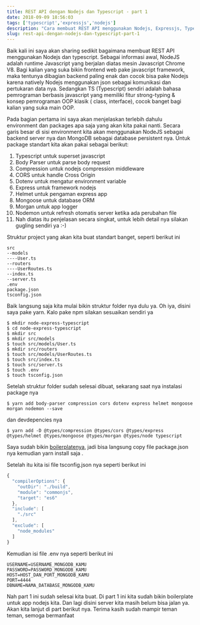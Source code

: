 ```yaml
---
title: REST API dengan Nodejs dan Typescript - part 1
date: 2018-09-09 18:56:03
tags: ['typescript','expressjs','nodejs']
description: "Cara membuat REST API menggunakan Nodejs, Expressjs, Typescript dan MongoDB"
slug: rest-api-dengan-nodejs-dan-typescript-part-1
---
```


Baik kali ini saya akan sharing sedikit bagaimana membuat REST API menggunakan Nodejs dan typescript. Sebagai informasi awal, NodeJS adalah runtime Javascript yang berjalan diatas mesin Javascript Chrome V8. Bagi kalian yang suka bikin frontend web pake javascript framework, maka tentunya dibagian backend paling enak dan cocok bisa pake Nodejs karena natively Nodejs menggunakan json sebagai komunikasi dan pertukaran data nya. Sedangkan TS (Typescript) sendiri adalah bahasa pemrograman berbasis javascript yang memiliki fitur strong-typing & konsep pemrograman OOP klasik ( class, interface), cocok banget bagi kalian yang suka main OOP.

Pada bagian pertama ini saya akan menjelaskan terlebih dahulu environment dan packages apa saja yang akan kita pakai nanti. Secara garis besar di sisi environment kita akan menggunakan NodeJS sebagai backend server nya dan MongoDB sebagai database persistent nya. Untuk package standart kita akan pakai sebagai berikut:

1. Typescript untuk superset javascript
2. Body Parser untuk parse body request
3. Compression untuk nodejs compression middleware
4. CORS untuk handle Cross Origin
5. Dotenv untuk mengatur environment variable
6. Express untuk framework nodejs
7. Helmet untuk pengaman express app
8. Mongoose untuk database ORM
9. Morgan untuk app logger
10. Nodemon untuk refresh otomatis server ketika ada perubahan file
11. Nah diatas itu penjelasan secara singkat, untuk lebih detail nya silakan gugling sendiri ya :-)

Struktur project yang akan kita buat standart banget, seperti berikut ini

```
src
--models
----User.ts
--routers
----UserRoutes.ts
--index.ts
--server.ts
.env
package.json
tsconfig.json
```

Baik langsung saja kita mulai bikin struktur folder nya dulu ya. Oh iya, disini saya pake yarn. Kalo pake npm silakan sesuaikan sendiri ya

```
$ mkdir node-express-typescript
$ cd node-express-typescript
$ mkdir src
$ mkdir src/models
$ touch src/models/User.ts
$ mkdir src/routers
$ touch src/models/UserRoutes.ts
$ touch src/index.ts
$ touch src/server.ts
$ touch .env
$ touch tsconfig.json
```

Setelah struktur folder sudah selesai dibuat, sekarang saat nya instalasi package nya

```
$ yarn add body-parser compression cors dotenv express helmet mongoose morgan nodemon --save
```

dan devdepencies nya

```
$ yarn add -D @types/compression @types/cors @types/express @types/helmet @types/mongoose @types/morgan @types/node typescript
```

Saya sudah bikin [boilerplatenya](https://github.com/nusendra/nodejs-express-typescript), jadi bisa langsung copy file package.json nya kemudian yarn install saja .

Setelah itu kita isi file tsconfig.json nya seperti berikut ini

```javascript
{
  "compilerOptions": {
    "outDir": "./build",
    "module": "commonjs",
    "target": "es6"
  },
  "include": [
    "./src"
  ],
  "exclude": [
    "node_modules"
  ]
}
```

Kemudian isi file .env nya seperti berikut ini

```
USERNAME=USERNAME_MONGODB_KAMU
PASSWORD=PASSWORD_MONGODB_KAMU
HOST=HOST_DAN_PORT_MONGODB_KAMU
PORT=4444
DBNAME=NAMA_DATABASE_MONGODB_KAMU
```

Nah part 1 ini sudah selesai kita buat. Di part 1 ini kita sudah bikin boilerplate untuk app nodejs kita. Dan lagi disini server kita masih belum bisa jalan ya. Akan kita lanjut di part berikut nya. Terima kasih sudah mampir teman teman, semoga bermanfaat
